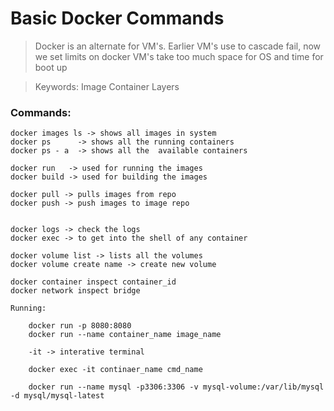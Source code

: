 # Basic Docker Commands

> Docker is an alternate for VM's.
    Earlier VM's use to cascade fail, now we set limits on docker
    VM's take too much space for OS and time for boot up
   

> Keywords:
>   Image
>   Container
>   Layers


### Commands:

    docker images ls -> shows all images in system
    docker ps      -> shows all the running containers
    docker ps - a  -> shows all the  available containers

    docker run   -> used for running the images
    docker build -> used for building the images

    docker pull -> pulls images from repo
    docker push -> push images to image repo


    docker logs -> check the logs 
    docker exec -> to get into the shell of any container

    docker volume list -> lists all the volumes
    docker volume create name -> create new volume

    docker container inspect container_id
    docker network inspect bridge
    
    Running:
        
        docker run -p 8080:8080 
        docker run --name container_name image_name
        
        -it -> interative terminal

        docker exec -it continaer_name cmd_name

        docker run --name mysql -p3306:3306 -v mysql-volume:/var/lib/mysql -d mysql/mysql-latest








